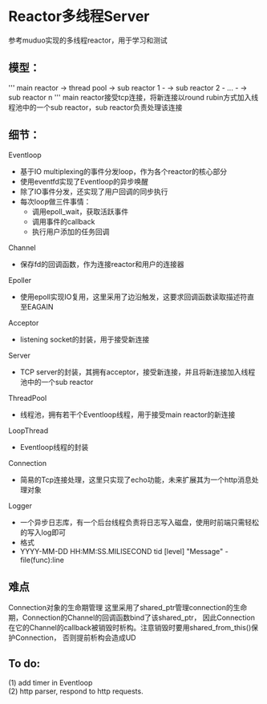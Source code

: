 # Reactor多线程Server
参考muduo实现的多线程reactor，用于学习和测试  

## 模型：
'''
main reactor -> thread pool -> sub reactor 1
                          - -> sub reactor 2
                          - ...
                          - -> sub reactor n
'''
main reactor接受tcp连接，将新连接以round rubin方式加入线程池中的一个sub reactor，sub reactor负责处理该连接

## 细节：
Eventloop  
*    基于IO multiplexing的事件分发loop，作为各个reactor的核心部分
*    使用eventfd实现了Eventloop的异步唤醒
*    除了IO事件分发，还实现了用户回调的同步执行
*    每次loop做三件事情：
        - 调用epoll_wait，获取活跃事件
        - 调用事件的callback
        - 执行用户添加的任务回调

Channel
*    保存fd的回调函数，作为连接reactor和用户的连接器

Epoller
*    使用epoll实现IO复用，这里采用了边沿触发，这要求回调函数读取描述符直至EAGAIN

Acceptor
*    listening socket的封装，用于接受新连接

Server
*    TCP server的封装，其拥有acceptor，接受新连接，并且将新连接加入线程池中的一个sub reactor

ThreadPool 
*    线程池，拥有若干个Eventloop线程，用于接受main reactor的新连接

LoopThread 
*    Eventloop线程的封装

Connection
*    简易的Tcp连接处理，这里只实现了echo功能，未来扩展其为一个http消息处理对象

Logger
*    一个异步日志库，有一个后台线程负责将日志写入磁盘，使用时前端只需轻松的写入log即可
*    格式
*    YYYY-MM-DD HH:MM:SS.MILISECOND tid [level] "Message" - file(func):line 

## 难点
Connection对象的生命期管理
这里采用了shared_ptr管理connection的生命期，Connection的Channel的回调函数bind了该shared_ptr，
因此Connection在它的Channel的callback被销毁时析构。注意销毁时要用shared_from_this()保护Connection，
否则提前析构会造成UD

## To do:
(1) add timer in Eventloop  
(2) http parser, respond to http requests.  
